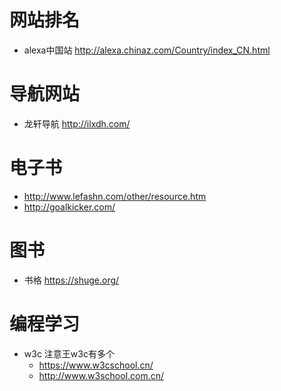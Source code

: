 # 网站排名

- alexa中国站 http://alexa.chinaz.com/Country/index_CN.html

# 导航网站

- 龙轩导航 <http://ilxdh.com/>

# 电子书

- <http://www.lefashn.com/other/resource.htm>
- <http://goalkicker.com/>

# 图书

- 书格 <https://shuge.org/>

# 编程学习

- w3c 注意王w3c有多个
    - https://www.w3cschool.cn/ 
    - http://www.w3school.com.cn/
